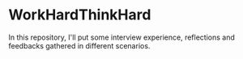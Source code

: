 # WorkHardThinkHard
In this repository, I'll put some interview experience, reflections and feedbacks gathered in different scenarios. 
